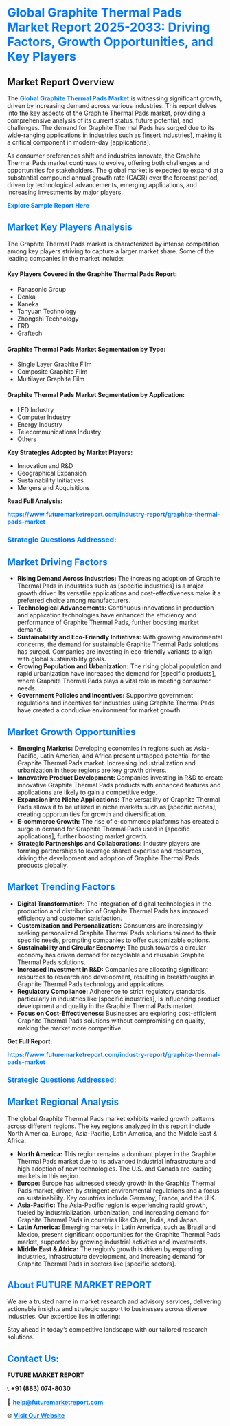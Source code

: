 <h1 style="color: #007BFF;">Global Graphite Thermal Pads Market Report 2025-2033: Driving Factors, Growth Opportunities, and Key Players</h1>

<section id="overview">
<h2>Market Report Overview</h2>
<p>The <a href="https://www.futuremarketreport.com/industry-report/graphite-thermal-pads-market" style="color: #007BFF; text-decoration: none;"><strong>Global Graphite Thermal Pads Market</strong></a> is witnessing significant growth, driven by increasing demand across various industries. This report delves into the key aspects of the Graphite Thermal Pads market, providing a comprehensive analysis of its current status, future potential, and challenges. The demand for Graphite Thermal Pads has surged due to its wide-ranging applications in industries such as [insert industries], making it a critical component in modern-day [applications].</p>
<p>As consumer preferences shift and industries innovate, the Graphite Thermal Pads market continues to evolve, offering both challenges and opportunities for stakeholders. The global market is expected to expand at a substantial compound annual growth rate (CAGR) over the forecast period, driven by technological advancements, emerging applications, and increasing investments by major players.</p>
</section>

<section id="overview">
<p><a href="https://www.futuremarketreport.com/request-sample/reportId=41537" style="color: #007BFF; text-decoration: none;"><strong>Explore Sample Report Here</strong></a></p>
</section>

<section id="key-players">
<h2 style="color: #007BFF;">Market Key Players Analysis</h2>
<p>The Graphite Thermal Pads market is characterized by intense competition among key players striving to capture a larger market share. Some of the leading companies in the market include:</p>
<h4>Key Players Covered in the Graphite Thermal Pads Report:</h4>
<ul><li>Panasonic Group</li><li>Denka</li><li>Kaneka</li><li>Tanyuan Technology</li><li>Zhongshi Technology</li><li>FRD</li><li>Graftech</li></ul>
<h4>Graphite Thermal Pads Market Segmentation by Type:</h4>
<ul><li>Single Layer Graphite Film</li><li>Composite Graphite Film</li><li>Multilayer Graphite Film</li></ul>

<h4>Graphite Thermal Pads Market Segmentation by Application:</h4>
<ul><li>LED Industry</li><li>Computer Industry</li><li>Energy Industry</li><li>Telecommunications Industry</li><li>Others</li></ul>
<p><strong>Key Strategies Adopted by Market Players:</strong></p>
<ul>
<li>Innovation and R&D</li>
<li>Geographical Expansion</li>
<li>Sustainability Initiatives</li>
<li>Mergers and Acquisitions</li>
</ul>
</section>

<section>
<p><strong>Read Full Analysis: </strong></p><a href="https://www.futuremarketreport.com/industry-report/graphite-thermal-pads-market" style="color: #007BFF; text-decoration: none;"><strong>https://www.futuremarketreport.com/industry-report/graphite-thermal-pads-market</strong></a>
<h3 style="color: #007BFF;">Strategic Questions Addressed:</h3>
</section>

<section id="driving-factors">
<h2 style="color: #007BFF;">Market Driving Factors</h2>
<ul>
<li><strong>Rising Demand Across Industries:</strong> The increasing adoption of Graphite Thermal Pads in industries such as [specific industries] is a major growth driver. Its versatile applications and cost-effectiveness make it a preferred choice among manufacturers.</li>
<li><strong>Technological Advancements:</strong> Continuous innovations in production and application technologies have enhanced the efficiency and performance of Graphite Thermal Pads, further boosting market demand.</li>
<li><strong>Sustainability and Eco-Friendly Initiatives:</strong> With growing environmental concerns, the demand for sustainable Graphite Thermal Pads solutions has surged. Companies are investing in eco-friendly variants to align with global sustainability goals.</li>
<li><strong>Growing Population and Urbanization:</strong> The rising global population and rapid urbanization have increased the demand for [specific products], where Graphite Thermal Pads plays a vital role in meeting consumer needs.</li>
<li><strong>Government Policies and Incentives:</strong> Supportive government regulations and incentives for industries using Graphite Thermal Pads have created a conducive environment for market growth.</li>
</ul>
</section>

<section id="growth-opportunities">
<h2 style="color: #007BFF;">Market Growth Opportunities</h2>
<ul>
<li><strong>Emerging Markets:</strong> Developing economies in regions such as Asia-Pacific, Latin America, and Africa present untapped potential for the Graphite Thermal Pads market. Increasing industrialization and urbanization in these regions are key growth drivers.</li>
<li><strong>Innovative Product Development:</strong> Companies investing in R&D to create innovative Graphite Thermal Pads products with enhanced features and applications are likely to gain a competitive edge.</li>
<li><strong>Expansion into Niche Applications:</strong> The versatility of Graphite Thermal Pads allows it to be utilized in niche markets such as [specific niches], creating opportunities for growth and diversification.</li>
<li><strong>E-commerce Growth:</strong> The rise of e-commerce platforms has created a surge in demand for Graphite Thermal Pads used in [specific applications], further boosting market growth.</li>
<li><strong>Strategic Partnerships and Collaborations:</strong> Industry players are forming partnerships to leverage shared expertise and resources, driving the development and adoption of Graphite Thermal Pads products globally.</li>
</ul>
</section>

<section id="trending-factors">
<h2 style="color: #007BFF;">Market Trending Factors</h2>
<ul>
<li><strong>Digital Transformation:</strong> The integration of digital technologies in the production and distribution of Graphite Thermal Pads has improved efficiency and customer satisfaction.</li>
<li><strong>Customization and Personalization:</strong> Consumers are increasingly seeking personalized Graphite Thermal Pads solutions tailored to their specific needs, prompting companies to offer customizable options.</li>
<li><strong>Sustainability and Circular Economy:</strong> The push towards a circular economy has driven demand for recyclable and reusable Graphite Thermal Pads solutions.</li>
<li><strong>Increased Investment in R&D:</strong> Companies are allocating significant resources to research and development, resulting in breakthroughs in Graphite Thermal Pads technology and applications.</li>
<li><strong>Regulatory Compliance:</strong> Adherence to strict regulatory standards, particularly in industries like [specific industries], is influencing product development and quality in the Graphite Thermal Pads market.</li>
<li><strong>Focus on Cost-Effectiveness:</strong> Businesses are exploring cost-efficient Graphite Thermal Pads solutions without compromising on quality, making the market more competitive.</li>
</ul>
</section>

<section>
<p><strong>Get Full Report: </strong></p><a href="https://www.futuremarketreport.com/industry-report/graphite-thermal-pads-market" style="color: #007BFF; text-decoration: none;"><strong>https://www.futuremarketreport.com/industry-report/graphite-thermal-pads-market</strong></a>
<h3 style="color: #007BFF;">Strategic Questions Addressed:</h3>
</section>


<section id="regional-analysis">
<h2 style="color: #007BFF;">Market Regional Analysis</h2>
<p>The global Graphite Thermal Pads market exhibits varied growth patterns across different regions. The key regions analyzed in this report include North America, Europe, Asia-Pacific, Latin America, and the Middle East & Africa:</p>
<ul>
<li><strong>North America:</strong> This region remains a dominant player in the Graphite Thermal Pads market due to its advanced industrial infrastructure and high adoption of new technologies. The U.S. and Canada are leading markets in this region.</li>
<li><strong>Europe:</strong> Europe has witnessed steady growth in the Graphite Thermal Pads market, driven by stringent environmental regulations and a focus on sustainability. Key countries include Germany, France, and the U.K.</li>
<li><strong>Asia-Pacific:</strong> The Asia-Pacific region is experiencing rapid growth, fueled by industrialization, urbanization, and increasing demand for Graphite Thermal Pads in countries like China, India, and Japan.</li>
<li><strong>Latin America:</strong> Emerging markets in Latin America, such as Brazil and Mexico, present significant opportunities for the Graphite Thermal Pads market, supported by growing industrial activities and investments.</li>
<li><strong>Middle East & Africa:</strong> The region’s growth is driven by expanding industries, infrastructure development, and increasing demand for Graphite Thermal Pads in sectors like [specific sectors].</li>
</ul>
</section>

<footer>
<h2 style="color: #007BFF;">About FUTURE MARKET REPORT</h2>
<p>We are a trusted name in market research and advisory services, delivering actionable insights and strategic support to businesses across diverse industries. Our expertise lies in offering:</p>

<p>Stay ahead in today’s competitive landscape with our tailored research solutions.</p>

<h2 style="color: #007BFF;">Contact Us:</h2>
<p><strong>FUTURE MARKET REPORT</strong></p>
<p>📞 <strong>+91 (883) 074-8030</strong></p>
<p>📧 <strong><a href="mailto:help@futuremarketreport.com" style="color: #007BFF;">help@futuremarketreport.com</a></strong></p>
<p>🌐 <strong><a href="https://www.futuremarketreport.com/" style="color: #007BFF;">Visit Our Website</a></strong></p>
</footer>